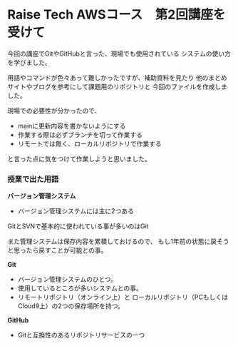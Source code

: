 # Raise Tech AWSコース　第2回講座を受けて

今回の講座でGitやGitHubと言った、現場でも使用されている
システムの使い方を学びました。

用語やコマンドが色々あって難しかったですが、補助資料を見たり
他のまとめサイトやブログを参考にして課題用のリポジトリと
今回のファイルを作成しました。

現場での必要性が分かったので、

- mainに更新内容を書かないようにする
- 作業する際は必ずブランチを切って作業する
- リモートでは無く、ローカルリポジトリで作業する

と言った点に気をつけて作業しようと思いました。

### 授業で出た用語

**バージョン管理システム**

- バージョン管理システムには主に2つある

GitとSVNで基本的に使われている事が多いのはGit

また管理システムは保存内容を累積しておけるので、
もし1年前の状態に戻そうと思ったら戻すことが可能との事。

**Git**

- バージョン管理システムのひとつ。
- 使用しているところが多いシステムとの事。
- リモートリポジトリ（オンライン上）と
ローカルリポジトリ（PCもしくはCloud9上）の2つの保存場所を持つ。

**GitHub**

- Gitと互換性のあるリポジトリサービスの一つ
